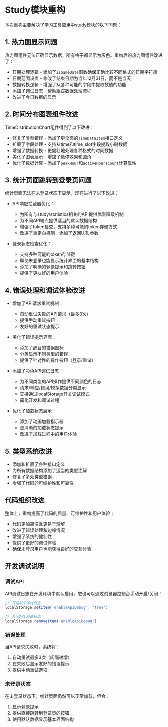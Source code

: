# Study模块重构

本次重构主要解决了学习工具应用中study模块的以下问题：

## 1. 热力图显示问题

热力图组件无法正确显示数据，所有格子都显示为灰色。重构后的热力图组件改进了：

- 日期处理逻辑 - 添加了`isSameDate`函数确保正确比较不同格式的日期字符串
- 日期范围设置 - 修改了结束日期为当年12月31日，而不是当天
- 数据转换逻辑 - 增强了从各种可能的字段中提取数值的功能
- 添加了调试日志 - 帮助跟踪数据处理流程
- 改进了今日数据的显示

## 2. 时间分布图表组件改进

TimeDistributionChart组件得到了以下改进：

- 修复了类型错误 - 添加了更全面的`TimeDataItem`接口定义
- 扩展了字段处理 - 支持从time和time_slot字段提取小时数据
- 增强了数据转换 - 更健壮地处理各种格式的时间数据
- 美化了图表展示 - 增加了悬停效果和圆角
- 优化了数据计算 - 添加了`peakHour`和`activeHoursCount`计算属性

## 3. 统计页面跳转到登录页问题

统计页面无法在未登录状态下显示，现在进行了以下改进：

- API响应拦截器优化：
  - 为所有与study/statistics相关的API提供优雅降级机制
  - 为不同API端点提供适当的默认数据结构
  - 增强了token检查，支持多种可能的token存储方式
  - 改进了重定向机制，添加了返回URL参数

- 登录状态检查优化：
  - 支持多种可能的token存储键
  - 即使未登录也能显示统计界面的基本结构
  - 添加了明确的登录提示和跳转按钮
  - 提供了更友好的用户体验

## 4. 错误处理和调试体验改进

- 增加了API请求重试机制：
  - 自动重试失败的API请求（最多3次）
  - 提供手动重试按钮
  - 友好的重试状态提示

- 美化了错误提示界面：
  - 添加了醒目的错误图标
  - 分类显示不同类型的错误
  - 提供了针对性的操作按钮（登录/重试）

- 添加了彩色API调试日志：
  - 为不同类型的API操作提供不同颜色的日志
  - 请求/响应/错误/模拟数据分类显示
  - 支持通过localStorage开关调试模式
  - 简化开发和调试过程

- 优化了加载状态展示：
  - 添加了动画加载指示器
  - 更清晰的加载状态提示
  - 改进了加载过程中的用户体验

## 5. 类型系统改进

- 添加和扩展了各种接口定义
- 为所有数据结构添加了适当的类型注解
- 修复了多处类型错误
- 增强了代码的可维护性和可靠性

## 代码组织改进

整体上，重构提高了代码的质量、可维护性和用户体验：

- 代码更加简洁且更易于理解
- 改进了错误处理和边缘情况
- 增强了系统的健壮性
- 提供了更好的调试体验
- 确保未登录用户也能获得良好的交互体验

## 开发调试说明

### 调试API

API调试日志在开发环境中默认启用，您也可以通过浏览器控制台手动开启/关闭：

```javascript
// 开启API调试日志
localStorage.setItem('enableApiDebug', 'true')

// 关闭API调试日志
localStorage.removeItem('enableApiDebug')
```

### 错误处理

当API请求失败时，系统将：
1. 自动重试最多3次（间隔递增）
2. 在失败后显示友好的错误提示
3. 提供手动重试选项

### 未登录状态

在未登录状态下，统计页面仍然可以正常加载，但会：
1. 显示登录提示
2. 提供直接跳转到登录页的按钮
3. 使用默认数据显示基本界面结构 